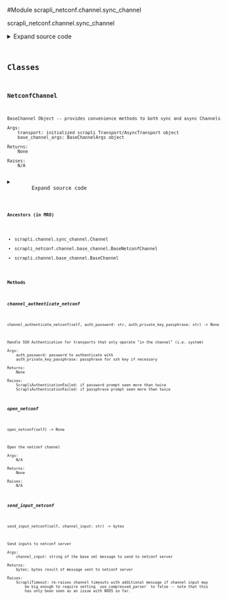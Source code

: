 <link rel="preload stylesheet" as="style" href="https://cdnjs.cloudflare.com/ajax/libs/10up-sanitize.css/11.0.1/sanitize.min.css" integrity="sha256-PK9q560IAAa6WVRRh76LtCaI8pjTJ2z11v0miyNNjrs=" crossorigin>
<link rel="preload stylesheet" as="style" href="https://cdnjs.cloudflare.com/ajax/libs/10up-sanitize.css/11.0.1/typography.min.css" integrity="sha256-7l/o7C8jubJiy74VsKTidCy1yBkRtiUGbVkYBylBqUg=" crossorigin>
<link rel="stylesheet preload" as="style" href="https://cdnjs.cloudflare.com/ajax/libs/highlight.js/10.1.1/styles/github.min.css" crossorigin>
<script defer src="https://cdnjs.cloudflare.com/ajax/libs/highlight.js/10.1.1/highlight.min.js" integrity="sha256-Uv3H6lx7dJmRfRvH8TH6kJD1TSK1aFcwgx+mdg3epi8=" crossorigin></script>
<script>window.addEventListener('DOMContentLoaded', () => hljs.initHighlighting())</script>















#Module scrapli_netconf.channel.sync_channel

scrapli_netconf.channel.sync_channel

<details class="source">
    <summary>
        <span>Expand source code</span>
    </summary>
    <pre>
        <code class="python">
"""scrapli_netconf.channel.sync_channel"""
import re
from typing import Optional

from scrapli.channel import Channel
from scrapli.channel.base_channel import BaseChannelArgs
from scrapli.decorators import ChannelTimeout
from scrapli.exceptions import ScrapliAuthenticationFailed, ScrapliTimeout
from scrapli.transport.base import Transport
from scrapli_netconf.channel.base_channel import BaseNetconfChannel, NetconfBaseChannelArgs
from scrapli_netconf.constants import NetconfVersion

HELLO_MATCH = re.compile(pattern=rb"<(\w+\:){0,1}hello", flags=re.I)


class NetconfChannel(Channel, BaseNetconfChannel):
    def __init__(
        self,
        transport: Transport,
        base_channel_args: BaseChannelArgs,
        netconf_base_channel_args: NetconfBaseChannelArgs,
    ):
        super().__init__(transport=transport, base_channel_args=base_channel_args)

        self._netconf_base_channel_args = netconf_base_channel_args

        # always use `]]>]]>` as the initial prompt to match
        self._base_channel_args.comms_prompt_pattern = "]]>]]>"
        self._server_echo: Optional[bool] = None
        self._capabilities_buf = b""

    def open_netconf(self) -> None:
        """
        Open the netconf channel

        Args:
            N/A

        Returns:
            None

        Raises:
            N/A

        """
        # open in scrapli core is where we open channel log (if applicable), do that
        self.open()

        raw_server_capabilities = self._get_server_capabilities()
        self._process_capabilities_exchange(raw_server_capabilities=raw_server_capabilities)
        self._send_client_capabilities()

    @staticmethod
    def _authenticate_check_hello(buf: bytes) -> bool:
        """
        Check if "hello" message is in output

        Args:
            buf: bytes output from the channel

        Returns:
            bool: true if hello message is seen, otherwise false

        Raises:
            N/A

        """
        hello_match = re.search(pattern=HELLO_MATCH, string=buf)
        if hello_match:
            return True
        return False

    @ChannelTimeout("timed out during in channel netconf authentication")
    def channel_authenticate_netconf(
        self, auth_password: str, auth_private_key_passphrase: str
    ) -> None:
        """
        Handle SSH Authentication for transports that only operate "in the channel" (i.e. system)

        Args:
            auth_password: password to authenticate with
            auth_private_key_passphrase: passphrase for ssh key if necessary

        Returns:
            None

        Raises:
            ScrapliAuthenticationFailed: if password prompt seen more than twice
            ScrapliAuthenticationFailed: if passphrase prompt seen more than twice

        """
        self.logger.debug("attempting in channel netconf authentication")

        password_count = 0
        passphrase_count = 0
        authenticate_buf = b""

        with self._channel_lock():
            while True:
                buf = self.read()

                authenticate_buf += buf.lower()
                self._capabilities_buf += buf

                self._ssh_message_handler(output=authenticate_buf)

                if b"password" in authenticate_buf:
                    # clear the authentication buffer so we don't re-read the password prompt
                    authenticate_buf = b""
                    password_count += 1
                    if password_count > 2:
                        msg = "password prompt seen more than once, assuming auth failed"
                        self.logger.critical(msg)
                        raise ScrapliAuthenticationFailed(msg)
                    self.write(channel_input=auth_password, redacted=True)
                    self.send_return()

                if b"enter passphrase for key" in authenticate_buf:
                    # clear the authentication buffer so we don't re-read the passphrase prompt
                    authenticate_buf = b""
                    passphrase_count += 1
                    if passphrase_count > 2:
                        msg = "passphrase prompt seen more than once, assuming auth failed"
                        self.logger.critical(msg)
                        raise ScrapliAuthenticationFailed(msg)
                    self.write(channel_input=auth_private_key_passphrase, redacted=True)
                    self.send_return()

                if self._authenticate_check_hello(buf=authenticate_buf):
                    self.logger.info(
                        "found start of server capabilities, authentication successful"
                    )
                    return

    @ChannelTimeout(
        "timed out determining if session is authenticated/getting server capabilities",
    )
    def _get_server_capabilities(self) -> bytes:
        """
        Read until all server capabilities have been sent by server

        Args:
            N/A

        Returns:
            bytes: raw bytes containing server capabilities

        Raises:
            N/A

        """
        capabilities_buf = self._capabilities_buf

        # reset this to empty to avoid any confusion now that we are moving on
        self._capabilities_buf = b""

        with self._channel_lock():
            while b"]]>]]>" not in capabilities_buf:
                capabilities_buf += self.read()
            self.logger.debug(f"received raw server capabilities: {repr(capabilities_buf)}")
        return capabilities_buf

    @ChannelTimeout("timed out sending client capabilities")
    def _send_client_capabilities(
        self,
    ) -> None:
        """
        Send client capabilities to the netconf server

        Args:
            N/A

        Returns:
            None

        Raises:
            N/A

        """
        with self._channel_lock():
            bytes_client_capabilities = self._pre_send_client_capabilities(
                client_capabilities=self._netconf_base_channel_args.client_capabilities
            )
            self._read_until_input(channel_input=bytes_client_capabilities)
            self.send_return()

    def _read_until_input(self, channel_input: bytes) -> bytes:
        """
        Async read until all input has been entered.

        Args:
            channel_input: string to write to channel

        Returns:
            bytes: output read from channel

        Raises:
            N/A

        """
        output = b""

        if self._server_echo is None or self._server_echo is False:
            # if server_echo is `None` we dont know if the server echoes yet, so just return nothing
            # if its False we know it doesnt echo and we can return empty byte string anyway
            return output

        if not channel_input:
            self.logger.info(f"Read: {repr(output)}")
            return output

        while True:
            output += self.read()
            # if we have all the input *or* we see the closing rpc tag we know we are done here
            if channel_input in output or b"rpc>" in output:
                break

        self.logger.info(f"Read: {repr(output)}")
        return output

    def send_input_netconf(self, channel_input: str) -> bytes:
        """
        Send inputs to netconf server

        Args:
            channel_input: string of the base xml message to send to netconf server

        Returns:
            bytes: bytes result of message sent to netconf server

        Raises:
            ScrapliTimeout: re-raises channel timeouts with additional message if channel input may
                be big enough to require setting `use_compressed_parser` to false -- note that this
                has only been seen as an issue with NXOS so far.

        """
        bytes_final_channel_input = channel_input.encode()

        buf: bytes
        buf, _ = super().send_input(channel_input=channel_input, strip_prompt=False, eager=True)

        if bytes_final_channel_input in buf:
            # if we got the input AND the rpc-reply we can strip out our inputs so we just have the
            # reply remaining
            buf = buf.split(bytes_final_channel_input)[1]

        try:
            buf = self._read_until_prompt(buf=buf)
        except ScrapliTimeout as exc:
            if len(channel_input) >= 4096:
                msg = (
                    "timed out finding prompt after sending input, input is greater than 4096 "
                    "chars, try setting 'use_compressed_parser' to False"
                )
                self.logger.info(msg)
                raise ScrapliTimeout(msg) from exc
            raise ScrapliTimeout from exc

        if self._server_echo is None:
            # At least per early drafts of the netconf over ssh rfcs the netconf servers MUST NOT
            # echo the input commands back to the client. In the case of "normal" scrapli netconf
            # with the system transport this happens anyway because we combine the stdin and stdout
            # fds into a single pty, however for other transports we have an actual stdin and
            # stdout fd to read/write. It seems that at the very least IOSXE with NETCONF 1.1 seems
            # to want to echo inputs back onto to the stdout for the channel. This is totally ok
            # and we can deal with it, we just need to *know* that it is happening, so while the
            # _server_echo attribute is still `None`, we can go ahead and see if the input we sent
            # is in the output we read off the channel. If it is *not* we know the server does *not*
            # echo and we can move on. If it *is* in the output, we know the server echoes, and we
            # also have one additional step in that we need to read "until prompt" again in order to
            # capture the reply to our rpc.
            #
            # See: https://tools.ietf.org/html/draft-ietf-netconf-ssh-02 (search for "echo")

            self.logger.debug("server echo is unset, determining if server echoes inputs now")

            if bytes_final_channel_input in buf:
                self.logger.debug("server echoes inputs, setting _server_echo to 'true'")
                self._server_echo = True

                # since echo is True and we only read until our input (because our inputs always end
                # with a "prompt" that we read until) we need to once again read until prompt, this
                # read will read all the way up through the *reply* to the prompt at end of the
                # reply message
                buf = self._read_until_prompt(buf=b"")
            else:
                self.logger.debug("server does *not* echo inputs, setting _server_echo to 'false'")
                self._server_echo = False

        if self._netconf_base_channel_args.netconf_version == NetconfVersion.VERSION_1_1:
            # netconf 1.1 with "chunking" style message format needs an extra return char here
            self.send_return()

        return buf
        </code>
    </pre>
</details>




## Classes

### NetconfChannel


```text
BaseChannel Object -- provides convenience methods to both sync and async Channels

Args:
    transport: initialized scrapli Transport/AsyncTransport object
    base_channel_args: BaseChannelArgs object

Returns:
    None

Raises:
    N/A
```

<details class="source">
    <summary>
        <span>Expand source code</span>
    </summary>
    <pre>
        <code class="python">
class NetconfChannel(Channel, BaseNetconfChannel):
    def __init__(
        self,
        transport: Transport,
        base_channel_args: BaseChannelArgs,
        netconf_base_channel_args: NetconfBaseChannelArgs,
    ):
        super().__init__(transport=transport, base_channel_args=base_channel_args)

        self._netconf_base_channel_args = netconf_base_channel_args

        # always use `]]>]]>` as the initial prompt to match
        self._base_channel_args.comms_prompt_pattern = "]]>]]>"
        self._server_echo: Optional[bool] = None
        self._capabilities_buf = b""

    def open_netconf(self) -> None:
        """
        Open the netconf channel

        Args:
            N/A

        Returns:
            None

        Raises:
            N/A

        """
        # open in scrapli core is where we open channel log (if applicable), do that
        self.open()

        raw_server_capabilities = self._get_server_capabilities()
        self._process_capabilities_exchange(raw_server_capabilities=raw_server_capabilities)
        self._send_client_capabilities()

    @staticmethod
    def _authenticate_check_hello(buf: bytes) -> bool:
        """
        Check if "hello" message is in output

        Args:
            buf: bytes output from the channel

        Returns:
            bool: true if hello message is seen, otherwise false

        Raises:
            N/A

        """
        hello_match = re.search(pattern=HELLO_MATCH, string=buf)
        if hello_match:
            return True
        return False

    @ChannelTimeout("timed out during in channel netconf authentication")
    def channel_authenticate_netconf(
        self, auth_password: str, auth_private_key_passphrase: str
    ) -> None:
        """
        Handle SSH Authentication for transports that only operate "in the channel" (i.e. system)

        Args:
            auth_password: password to authenticate with
            auth_private_key_passphrase: passphrase for ssh key if necessary

        Returns:
            None

        Raises:
            ScrapliAuthenticationFailed: if password prompt seen more than twice
            ScrapliAuthenticationFailed: if passphrase prompt seen more than twice

        """
        self.logger.debug("attempting in channel netconf authentication")

        password_count = 0
        passphrase_count = 0
        authenticate_buf = b""

        with self._channel_lock():
            while True:
                buf = self.read()

                authenticate_buf += buf.lower()
                self._capabilities_buf += buf

                self._ssh_message_handler(output=authenticate_buf)

                if b"password" in authenticate_buf:
                    # clear the authentication buffer so we don't re-read the password prompt
                    authenticate_buf = b""
                    password_count += 1
                    if password_count > 2:
                        msg = "password prompt seen more than once, assuming auth failed"
                        self.logger.critical(msg)
                        raise ScrapliAuthenticationFailed(msg)
                    self.write(channel_input=auth_password, redacted=True)
                    self.send_return()

                if b"enter passphrase for key" in authenticate_buf:
                    # clear the authentication buffer so we don't re-read the passphrase prompt
                    authenticate_buf = b""
                    passphrase_count += 1
                    if passphrase_count > 2:
                        msg = "passphrase prompt seen more than once, assuming auth failed"
                        self.logger.critical(msg)
                        raise ScrapliAuthenticationFailed(msg)
                    self.write(channel_input=auth_private_key_passphrase, redacted=True)
                    self.send_return()

                if self._authenticate_check_hello(buf=authenticate_buf):
                    self.logger.info(
                        "found start of server capabilities, authentication successful"
                    )
                    return

    @ChannelTimeout(
        "timed out determining if session is authenticated/getting server capabilities",
    )
    def _get_server_capabilities(self) -> bytes:
        """
        Read until all server capabilities have been sent by server

        Args:
            N/A

        Returns:
            bytes: raw bytes containing server capabilities

        Raises:
            N/A

        """
        capabilities_buf = self._capabilities_buf

        # reset this to empty to avoid any confusion now that we are moving on
        self._capabilities_buf = b""

        with self._channel_lock():
            while b"]]>]]>" not in capabilities_buf:
                capabilities_buf += self.read()
            self.logger.debug(f"received raw server capabilities: {repr(capabilities_buf)}")
        return capabilities_buf

    @ChannelTimeout("timed out sending client capabilities")
    def _send_client_capabilities(
        self,
    ) -> None:
        """
        Send client capabilities to the netconf server

        Args:
            N/A

        Returns:
            None

        Raises:
            N/A

        """
        with self._channel_lock():
            bytes_client_capabilities = self._pre_send_client_capabilities(
                client_capabilities=self._netconf_base_channel_args.client_capabilities
            )
            self._read_until_input(channel_input=bytes_client_capabilities)
            self.send_return()

    def _read_until_input(self, channel_input: bytes) -> bytes:
        """
        Async read until all input has been entered.

        Args:
            channel_input: string to write to channel

        Returns:
            bytes: output read from channel

        Raises:
            N/A

        """
        output = b""

        if self._server_echo is None or self._server_echo is False:
            # if server_echo is `None` we dont know if the server echoes yet, so just return nothing
            # if its False we know it doesnt echo and we can return empty byte string anyway
            return output

        if not channel_input:
            self.logger.info(f"Read: {repr(output)}")
            return output

        while True:
            output += self.read()
            # if we have all the input *or* we see the closing rpc tag we know we are done here
            if channel_input in output or b"rpc>" in output:
                break

        self.logger.info(f"Read: {repr(output)}")
        return output

    def send_input_netconf(self, channel_input: str) -> bytes:
        """
        Send inputs to netconf server

        Args:
            channel_input: string of the base xml message to send to netconf server

        Returns:
            bytes: bytes result of message sent to netconf server

        Raises:
            ScrapliTimeout: re-raises channel timeouts with additional message if channel input may
                be big enough to require setting `use_compressed_parser` to false -- note that this
                has only been seen as an issue with NXOS so far.

        """
        bytes_final_channel_input = channel_input.encode()

        buf: bytes
        buf, _ = super().send_input(channel_input=channel_input, strip_prompt=False, eager=True)

        if bytes_final_channel_input in buf:
            # if we got the input AND the rpc-reply we can strip out our inputs so we just have the
            # reply remaining
            buf = buf.split(bytes_final_channel_input)[1]

        try:
            buf = self._read_until_prompt(buf=buf)
        except ScrapliTimeout as exc:
            if len(channel_input) >= 4096:
                msg = (
                    "timed out finding prompt after sending input, input is greater than 4096 "
                    "chars, try setting 'use_compressed_parser' to False"
                )
                self.logger.info(msg)
                raise ScrapliTimeout(msg) from exc
            raise ScrapliTimeout from exc

        if self._server_echo is None:
            # At least per early drafts of the netconf over ssh rfcs the netconf servers MUST NOT
            # echo the input commands back to the client. In the case of "normal" scrapli netconf
            # with the system transport this happens anyway because we combine the stdin and stdout
            # fds into a single pty, however for other transports we have an actual stdin and
            # stdout fd to read/write. It seems that at the very least IOSXE with NETCONF 1.1 seems
            # to want to echo inputs back onto to the stdout for the channel. This is totally ok
            # and we can deal with it, we just need to *know* that it is happening, so while the
            # _server_echo attribute is still `None`, we can go ahead and see if the input we sent
            # is in the output we read off the channel. If it is *not* we know the server does *not*
            # echo and we can move on. If it *is* in the output, we know the server echoes, and we
            # also have one additional step in that we need to read "until prompt" again in order to
            # capture the reply to our rpc.
            #
            # See: https://tools.ietf.org/html/draft-ietf-netconf-ssh-02 (search for "echo")

            self.logger.debug("server echo is unset, determining if server echoes inputs now")

            if bytes_final_channel_input in buf:
                self.logger.debug("server echoes inputs, setting _server_echo to 'true'")
                self._server_echo = True

                # since echo is True and we only read until our input (because our inputs always end
                # with a "prompt" that we read until) we need to once again read until prompt, this
                # read will read all the way up through the *reply* to the prompt at end of the
                # reply message
                buf = self._read_until_prompt(buf=b"")
            else:
                self.logger.debug("server does *not* echo inputs, setting _server_echo to 'false'")
                self._server_echo = False

        if self._netconf_base_channel_args.netconf_version == NetconfVersion.VERSION_1_1:
            # netconf 1.1 with "chunking" style message format needs an extra return char here
            self.send_return()

        return buf
        </code>
    </pre>
</details>


#### Ancestors (in MRO)
- scrapli.channel.sync_channel.Channel
- scrapli_netconf.channel.base_channel.BaseNetconfChannel
- scrapli.channel.base_channel.BaseChannel
#### Methods

    

##### channel_authenticate_netconf
`channel_authenticate_netconf(self, auth_password: str, auth_private_key_passphrase: str) ‑> None`

```text
Handle SSH Authentication for transports that only operate "in the channel" (i.e. system)

Args:
    auth_password: password to authenticate with
    auth_private_key_passphrase: passphrase for ssh key if necessary

Returns:
    None

Raises:
    ScrapliAuthenticationFailed: if password prompt seen more than twice
    ScrapliAuthenticationFailed: if passphrase prompt seen more than twice
```



    

##### open_netconf
`open_netconf(self) ‑> None`

```text
Open the netconf channel

Args:
    N/A

Returns:
    None

Raises:
    N/A
```



    

##### send_input_netconf
`send_input_netconf(self, channel_input: str) ‑> bytes`

```text
Send inputs to netconf server

Args:
    channel_input: string of the base xml message to send to netconf server

Returns:
    bytes: bytes result of message sent to netconf server

Raises:
    ScrapliTimeout: re-raises channel timeouts with additional message if channel input may
        be big enough to require setting `use_compressed_parser` to false -- note that this
        has only been seen as an issue with NXOS so far.
```